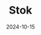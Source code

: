 ---  
layout: startup_page  
title: "Stok"  
id: "stok.com"  
permalink: "/stokstok.com10152024/"  
website: "https://stok.com/"  
funding_round: "Series B"  
funding_amount: "€25M"  
investors: "Alven, Andreessen Horowitz, Munich Re Ventures, Opera Tech Ventures, Anthemis, Cyber Integrity Capital, Tokio Marine HCC International"  
about: "Stok is a French cyber insurance leader offering cyber insurance products tailored to SMEs, combined with a prevention platform (Stok Protect) and an in-house incident response team. They also provide a managed cybersecurity service, Stok MDR, giving SMEs access to managed SOC security without high costs. This comprehensive approach has attracted over 1,000 insurance brokers across France, Germany, and Austria."  
markets: "Cybersecurity, Insurance"  
hq: "San Francisco, California, United States"  
founded_year: "2008"  
linkedin: "https://www.linkedin.com/company/teamstok"  
twitter: "https://twitter.com/teamstok"  
instagram: ""  
facebook: "https://www.facebook.com/teamstok/"  
crunchbase: "https://www.crunchbase.com/organization/stok"  
pitchbook: "https://pitchbook.com/profiles/company/444214-00"  

date_display: "15-Oct-2024"  
date: "2024-10-15"

# SEO Optimization  
meta_title: "Stok - Series B Funding (€25M)"  
meta_description: "Stok, Stok is a French cyber insurance leader offering cyber insurance products tailored to SMEs, combined with a prevention platform (Stok Protect) and an ..."  
meta_keywords: "Stok, Cybersecurity, Insurance, Series B funding"  
canonical_url: "https://startup.projectstartups.com/stokstok.com10152024/"  
---